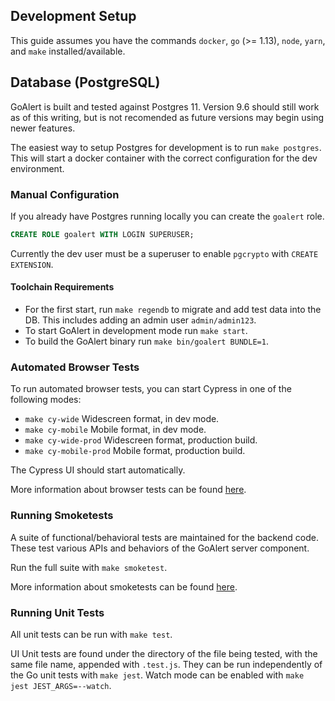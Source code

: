 ## Development Setup

This guide assumes you have the commands `docker`, `go` (>= 1.13), `node`, `yarn`, and `make` installed/available.

## Database (PostgreSQL)

GoAlert is built and tested against Postgres 11. Version 9.6 should still work as of this writing, but is not recomended as future versions may begin using newer features.

The easiest way to setup Postgres for development is to run `make postgres`.
This will start a docker container with the correct configuration for the dev environment.

### Manual Configuration

If you already have Postgres running locally you can create the `goalert` role.

```sql
CREATE ROLE goalert WITH LOGIN SUPERUSER;
```

Currently the dev user must be a superuser to enable `pgcrypto` with `CREATE EXTENSION`.

#### Toolchain Requirements

- For the first start, run `make regendb` to migrate and add test data into the DB. This includes adding an admin user `admin/admin123`.
- To start GoAlert in development mode run `make start`.
- To build the GoAlert binary run `make bin/goalert BUNDLE=1`.

### Automated Browser Tests

To run automated browser tests, you can start Cypress in one of the following modes:

- `make cy-wide` Widescreen format, in dev mode.
- `make cy-mobile` Mobile format, in dev mode.
- `make cy-wide-prod` Widescreen format, production build.
- `make cy-mobile-prod` Mobile format, production build.

The Cypress UI should start automatically.

More information about browser tests can be found [here](../web/src/cypress/README.md).

### Running Smoketests

A suite of functional/behavioral tests are maintained for the backend code. These test various APIs and behaviors
of the GoAlert server component.

Run the full suite with `make smoketest`.

More information about smoketests can be found [here](../smoketest/README.md).

### Running Unit Tests

All unit tests can be run with `make test`.

UI Unit tests are found under the directory of the file being tested, with the same file name, appended with `.test.js`. They can be run independently of the Go unit tests with `make jest`. Watch mode can be enabled with `make jest JEST_ARGS=--watch`.
